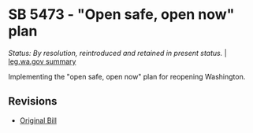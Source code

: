 # SB 5473 - "Open safe, open now" plan
*Status: By resolution, reintroduced and retained in present status.* | [leg.wa.gov summary](https://app.leg.wa.gov/billsummary?BillNumber=5473&Year=2021)

Implementing the "open safe, open now" plan for reopening Washington.

## Revisions
* [Original Bill](1/)